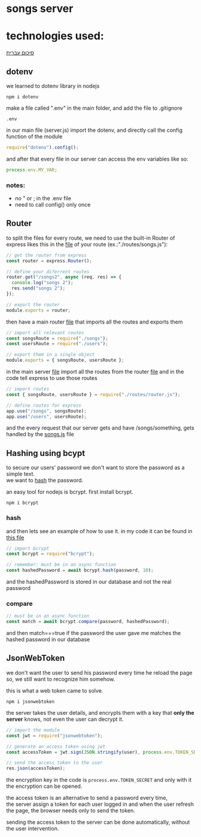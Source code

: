 # songs server

# technologies used:

[סיכום עברית](./summary_he.md)

## dotenv

we learned to dotenv library in nodejs

```
npm i dotenv
```

make a file called ".env" in the main folder, and add the file to .gitignore

```
.env
```

in our main file (server.js) import the dotenv,
and directly call the config function of the module

```js
require("dotenv").config();
```

and after that every file in our server can access the env variables like so:

```js
process.env.MY_VAR;
```

### notes:

- no " or ; in the .env file
- need to call config() only once

## Router

to split the files for every route, we need to use the built-in Router of express
likes this in the [file](./routes/songs.js) of your route (ex.:"./routes/songs.js"):

```js
// get the router from express
const router = express.Router();

// define your diferrent routes
router.get("/songs2", async (req, res) => {
  console.log("songs 2");
  res.send("songs 2");
});

// export the router
module.exports = router;
```

then have a main router [file](./routes/router.js) that imports all the routes and exports them

```js
// import all relevant routes
const songsRoute = require("./songs");
const usersRoute = require("./users");

// export them in a single object
module.exports = { songsRoute, usersRoute };
```

in the main server [file](./server.js) import all the routes from the router [file](./routes/router.js)
and in the code tell express to use those routes

```js
// import routes
const { songsRoute, usersRoute } = require("./routes/router.js");

// define routes for express
app.use("/songs", songsRoute);
app.use("/users", usersRoute);
```

and the every request that our server gets and have /songs/something, gets handled by the [songs.js](./routes/songs.js) file

## Hashing using bcypt

to secure our users' password we don't want to store the password as a simple text.<br>
we want to [hash](https://en.wikipedia.org/wiki/Hash_function) the password.<br>

an easy tool for nodejs is bcrypt. first install bcrypt.

```
npm i bcrypt
```

### hash

and then lets see an example of how to use it.
in my code it can be found in [this file](./routes/users.js)

```js
// import bcrypt
const bcrypt = require("bcrypt");

// remember: must be in an async function
const hashedPassword = await bcrypt.hash(password, 10);
```

and the hashedPassword is stored in our database and not the real password

### compare

```js
// must be in an async function
const match = await bcrypt.compare(password, hashedPassword);
```

and then match===true if the password the user gave me matches the hashed password in our database

## JsonWebToken

we don't want the user to send his password every time he reload the page<br>
so, we still want to recognize him somehow.<br>

this is what a web token came to solve.

```
npm i jsonwebtoken
```

the server takes the user details, and encrypts them with a key that **only the server** knows, not even the user can decrypt it.

```js
// import the module
const jwt = require("jsonwebtoken");

// generate an access token using jwt
const accessToken = jwt.sign(JSON.stringify(user), process.env.TOKEN_SECRET);

// send the access token to the user
res.json(accessToken);
```

the encryption key in the code is `process.env.TOKEN_SECRET` and only with it the encryption can be opened.

the access token is an alternative to send a password every time,<br>
the server assign a token for each user logged in and when the user refresh the page, the browser needs only to send the token.

sending the access token to the server can be done automatically, without the user intervention.
